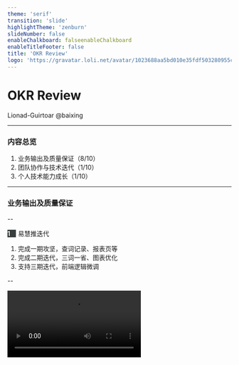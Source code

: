 ```yaml
---
theme: 'serif'
transition: 'slide'
highlightTheme: 'zenburn'
slideNumber: false
enableChalkboard: falseenableChalkboard
enableTitleFooter: false
title: 'OKR Review'
logo: 'https://gravatar.loli.net/avatar/1023688aa5bd010e35fdf503280955c9'
---
```


<!-- <link
  rel="stylesheet"
  href="https://cdnjs.cloudflare.com/ajax/libs/animate.css/4.1.1/animate.min.css"
/> -->
<style>
  :root {
    /******************************* 主题颜色 */
    --c-theme: #F5D5A0;
  }
  .reveal section img,
  .reveal section video,
  .reveal section iframe {
    max-width: 100%;
    border: none;
  }
  .slides h3 + p {
    margin-top: 1.1em;
  }
  .label-idx {
    display: inline-block;
    margin-right: .35em;
    width: 1.35em;
    border-radius: 0px;
    background-color: #383d3d;
    color: #f0f1eb;
    font-weight: bold;
  }
  .label-idx + .label-idx {
    margin-left: -.35em;
  }
  del {
    opacity: .31;
  }
  emoji {
    font-size: 1.8em;
  }
  .description {
    margin: .8em 0;
    font-size: 16px;
  }
</style>

# OKR Review

Lionad-Guirtoar @baixing

---

### 内容总览

1. 业务输出及质量保证（8/10）
2. 团队协作与技术迭代（1/10）
3. 个人技术能力成长（1/10）

---

### 业务输出及质量保证

--

<span class="label-idx">1</span>易慧推迭代

1. 完成一期攻坚，查词记录、报表页等
2. 完成二期迭代，三词一省、图表优化
3. 支持三期迭代，前端逻辑微调

--

<video src="https://baixing-assets.obs.cn-east-3.myhuaweicloud.com/%E6%98%93%E6%85%A7%E6%8E%A8-%E6%9F%A5%E8%AF%8D%E9%A1%B5%E9%9D%A2.mp4" autoplay loop />

--

目标、挑战性 & 结果

1. 熟悉工作流程及代码，快速融入团队
2. 按时保质完成迭代，无技术原因延期

<!-- 未来：看业务安排 -->

--

<span class="label-idx">2</span>中台配置系统

0. <del>【入职两周】系统搭建，业务页面编写</del>
1. 【9月底~攻坚前】联调自测、部署到线下
2. 【11月27日】和曹勇交接商品服务代码

--

![](https://baixing-assets.obs.cn-east-3.myhuaweicloud.com/%E5%88%9B%E5%BB%BA%E5%95%86%E5%93%81%E9%A1%B5%E9%9D%A2.png)

<!-- 不展示视频 -->

--

目标 & 结果

1. 延期两周、暂停开发
2. 了解项目部署基本操作
3. 后续接OA登录、测试...{.fragment}

<!-- 看安排 -->

--

<span class="label-idx">3</span>标王凤鸣

支持为主、小的需求

--

<span class="label-idx">4</span>代码质量

1. 线上没有影响业务流程的问题
2. 提测时稍轻浮、问题较多（攻坚）

--

<span class="label-idx">总</span><span class="label-idx">结</span>

1. 多思考业务，提高代码质量
2. <del>学习项目管理，加强落地能力</del>

note: 多思考业务，前因后果，数据的来由与去向，才能对代码的各种边界条件更游刃有余。

note: 学习项目管理是指，从调研需求、明确项目目标、里程碑、收集资源、任务拆分到开发测试部署一系列流程的节奏的把握。

---

### 团队协作及技术迭代

--

## Sentry

--

- 遇到了什么问题？
- 怎么去解决这些问题？
- 当前结果 & 新的目标

--

### [遇到了什么问题？](http://sentry.baixing.cn/BX/bax-fe-90/searches/655/)

--

### 怎么去解决这些问题？

--

<span class="label-idx">静</span><span class="label-idx">默</span>

1. <span class="fragment">静默无关紧要的抛错</span>
2. <span class="fragment">快速解决简单的代码异味</span>

--

静默能缓解噪音问题，让开发专注更高价值的报警

--

<a href="http://sentry.baixing.cn/BX/bax-fe-90/releases/" target="_blank" rel="nofollow"><span class="label-idx">版</span><span class="label-idx">本</span><span class="label-idx">控</span><span class="label-idx">制</span></a>

![](https://cdn.jsdelivr.net/gh/Lionad-Morotar/blog-cdn/image/other/20201224035754.png)

--

![](https://cdn.jsdelivr.net/gh/Lionad-Morotar/blog-cdn/image/other/20201224034920.png)

--

<span class="label-idx">规</span><span class="label-idx">范</span>

1. 代码规范：<span class="fragment">静态语法错误 + 最佳实践</span>
2. 提交规范：<span class="fragment">记录有意义的提交信息</span>

--

严格的规范 → 整洁的代码

1. 减少低级错误
2. 帮助开发快速熟悉代码，确定问题源头

--

提交规范带来：美观、易于理解、方便回溯

![我的博客的提交规范](https://cdn.jsdelivr.net/gh/Lionad-Morotar/blog-cdn/image/other/20201208160054.png)

--

<span class="label-idx">流</span><span class="label-idx">程</span><span class="label-idx">约</span><span class="label-idx">束</span>

1. 提交检测：静态扫描、校验提交信息
2. 推送检测：分支保护、校验推送信息

--

<div class="mermaid">
graph LR
  subgraph Gitlab
    Gitlab
  end
  subgraph Local PC
    WD --> |"校验代码和提交信息"| check{提交时检测}
    check --> |失败| reject1[提交失败]
    style reject1 stroke:#f66,stroke-width:3px;
    check --> |通过| git[Git]
  end
  git --> check2{推送检测}
  check2 --> |失败| reject2[推送时失败]
  style reject2 stroke:#f66,stroke-width:3px;
  check2 --> |通过| Gitlab
</div>

--

### 当前结果 & 新的目标

--

<span class="label-idx">\*.</span>规范和校验 → 输出脚手架

代码生成器，把整套设施可选择性的迁移到新项目

---

### 个人成长

1. Java
2. JS 核心原理
3. 团队分享

---

# Q & A

---

### 相关资料

- [《Error Tracker 的工作原理》](https://baixing.yuque.com/qian-tech/main/fzln6a)
